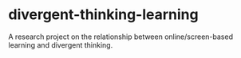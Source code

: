 # divergent-thinking-learning
A research project on the relationship between online/screen-based learning and divergent thinking.
